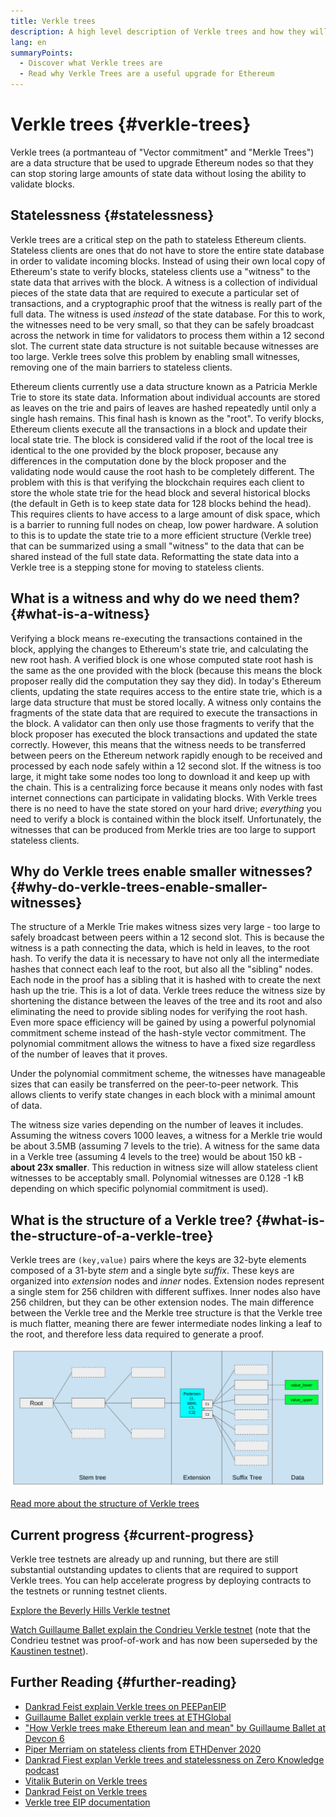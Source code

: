 ```yaml
---
title: Verkle trees
description: A high level description of Verkle trees and how they will be used to upgrade Ethereum
lang: en
summaryPoints:
  - Discover what Verkle trees are
  - Read why Verkle Trees are a useful upgrade for Ethereum
---
```


# Verkle trees {#verkle-trees}

Verkle trees (a portmanteau of "Vector commitment" and "Merkle Trees") are a data structure that be used to upgrade Ethereum nodes so that they can stop storing large amounts of state data without losing the ability to validate blocks.

## Statelessness {#statelessness}

Verkle trees are a critical step on the path to stateless Ethereum clients. Stateless clients are ones that do not have to store the entire state database in order to validate incoming blocks. Instead of using their own local copy of Ethereum's state to verify blocks, stateless clients use a "witness" to the state data that arrives with the block. A witness is a collection of individual pieces of the state data that are required to execute a particular set of transactions, and a cryptographic proof that the witness is really part of the full data. The witness is used _instead_ of the state database. For this to work, the witnesses need to be very small, so that they can be safely broadcast across the network in time for validators to process them within a 12 second slot. The current state data structure is not suitable because witnesses are too large. Verkle trees solve this problem by enabling small witnesses, removing one of the main barriers to stateless clients.

<ExpandableCard title="Why do we want stateless clients?" eventCategory="/roadmap/verkle-trees" eventName="clicked why do we want stateless clients?">

Ethereum clients currently use a data structure known as a Patricia Merkle Trie to store its state data. Information about individual accounts are stored as leaves on the trie and pairs of leaves are hashed repeatedly until only a single hash remains. This final hash is known as the "root". To verify blocks, Ethereum clients execute all the transactions in a block and update their local state trie. The block is considered valid if the root of the local tree is identical to the one provided by the block proposer, because any differences in the computation done by the block proposer and the validating node would cause the root hash to be completely different. The problem with this is that verifying the blockchain requires each client to store the whole state trie for the head block and several historical blocks (the default in Geth is to keep state data for 128 blocks behind the head). This requires clients to have access to a large amount of disk space, which is a barrier to running full nodes on cheap, low power hardware. A solution to this is to update the state trie to a more efficient structure (Verkle tree) that can be summarized using a small "witness" to the data that can be shared instead of the full state data. Reformatting the state data into a Verkle tree is a stepping stone for moving to stateless clients.

</ExpandableCard>

## What is a witness and why do we need them? {#what-is-a-witness}

Verifying a block means re-executing the transactions contained in the block, applying the changes to Ethereum's state trie, and calculating the new root hash. A verified block is one whose computed state root hash is the same as the one provided with the block (because this means the block proposer really did the computation they say they did). In today's Ethereum clients, updating the state requires access to the entire state trie, which is a large data structure that must be stored locally. A witness only contains the fragments of the state data that are required to execute the transactions in the block. A validator can then only use those fragments to verify that the block proposer has executed the block transactions and updated the state correctly. However, this means that the witness needs to be transferred between peers on the Ethereum network rapidly enough to be received and processed by each node safely within a 12 second slot. If the witness is too large, it might take some nodes too long to download it and keep up with the chain. This is a centralizing force because it means only nodes with fast internet connections can participate in validating blocks. With Verkle trees there is no need to have the state stored on your hard drive; _everything_ you need to verify a block is contained within the block itself. Unfortunately, the witnesses that can be produced from Merkle tries are too large to support stateless clients.

## Why do Verkle trees enable smaller witnesses? {#why-do-verkle-trees-enable-smaller-witnesses}

The structure of a Merkle Trie makes witness sizes very large - too large to safely broadcast between peers within a 12 second slot. This is because the witness is a path connecting the data, which is held in leaves, to the root hash. To verify the data it is necessary to have not only all the intermediate hashes that connect each leaf to the root, but also all the "sibling" nodes. Each node in the proof has a sibling that it is hashed with to create the next hash up the trie. This is a lot of data. Verkle trees reduce the witness size by shortening the distance between the leaves of the tree and its root and also eliminating the need to provide sibling nodes for verifying the root hash. Even more space efficiency will be gained by using a powerful polynomial commitment scheme instead of the hash-style vector commitment. The polynomial commitment allows the witness to have a fixed size regardless of the number of leaves that it proves.

Under the polynomial commitment scheme, the witnesses have manageable sizes that can easily be transferred on the peer-to-peer network. This allows clients to verify state changes in each block with a minimal amount of data.

<ExpandableCard title="Exactly how much can Verkle trees reduce witness size?" eventCategory="/roadmap/verkle-trees" eventName="clicked exactly how much can Verkle trees reduce witness size?">

The witness size varies depending on the number of leaves it includes. Assuming the witness covers 1000 leaves, a witness for a Merkle trie would be about 3.5MB (assuming 7 levels to the trie). A witness for the same data in a Verkle tree (assuming 4 levels to the tree) would be about 150 kB - **about 23x smaller**. This reduction in witness size will allow stateless client witnesses to be acceptably small. Polynomial witnesses are 0.128 -1 kB depending on which specific polynomial commitment is used).

</ExpandableCard>

## What is the structure of a Verkle tree? {#what-is-the-structure-of-a-verkle-tree}

Verkle trees are `(key,value)` pairs where the keys are 32-byte elements composed of a 31-byte _stem_ and a single byte _suffix_. These keys are organized into _extension_ nodes and _inner_ nodes. Extension nodes represent a single stem for 256 children with different suffixes. Inner nodes also have 256 children, but they can be other extension nodes. The main difference between the Verkle tree and the Merkle tree structure is that the Verkle tree is much flatter, meaning there are fewer intermediate nodes linking a leaf to the root, and therefore less data required to generate a proof.

![Illustration of the Verkle tree structure from the [EIP](https://notes.ethereum.org/@vbuterin/verkle_tree_eip)](./verkle.png)

[Read more about the structure of Verkle trees](https://blog.ethereum.org/2021/12/02/verkle-tree-structure)

## Current progress {#current-progress}

Verkle tree testnets are already up and running, but there are still substantial outstanding updates to clients that are required to support Verkle trees. You can help accelerate progress by deploying contracts to the testnets or running testnet clients.

[Explore the Beverly Hills Verkle testnet](https://beverlyhills.ethpandaops.io)

[Watch Guillaume Ballet explain the Condrieu Verkle testnet](https://www.youtube.com/watch?v=cPLHFBeC0Vg) (note that the Condrieu testnet was proof-of-work and has now been superseded by the [Kaustinen testnet](https://kaustinen.ethdevops.io)).

## Further Reading {#further-reading}

- [Dankrad Feist explain Verkle trees on PEEPanEIP](https://www.youtube.com/watch?v=RGJOQHzg3UQ)
- [Guillaume Ballet explain verkle trees at ETHGlobal](https://www.youtube.com/watch?v=f7bEtX3Z57o)
- ["How Verkle trees make Ethereum lean and mean" by Guillaume Ballet at Devcon 6](https://www.youtube.com/watch?v=Q7rStTKwuYs)
- [Piper Merriam on stateless clients from ETHDenver 2020](https://www.youtube.com/watch?v=0yiZJNciIJ4)
- [Dankrad Fiest explan Verkle trees and statelessness on Zero Knowledge podcast](https://zeroknowledge.fm/episode-202-stateless-ethereum-verkle-tries-with-dankrad-feist/)
- [Vitalik Buterin on Verkle trees](https://vitalik.ca/general/2021/06/18/verkle.html)
- [Dankrad Feist on Verkle trees](https://dankradfeist.de/ethereum/2021/06/18/verkle-trie-for-eth1.html)
- [Verkle tree EIP documentation](https://notes.ethereum.org/@vbuterin/verkle_tree_eip#Illustration)
